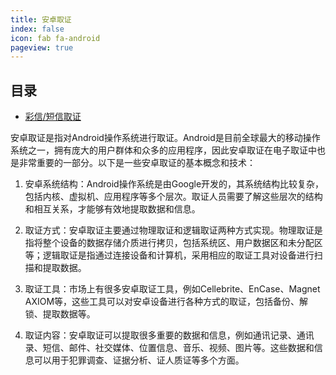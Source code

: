 ```yaml
---
title: 安卓取证
index: false
icon: fab fa-android
pageview: true
---
```


## 目录

- [彩信/短信取证](dx.md)

安卓取证是指对Android操作系统进行取证。Android是目前全球最大的移动操作系统之一，拥有庞大的用户群体和众多的应用程序，因此安卓取证在电子取证中也是非常重要的一部分。以下是一些安卓取证的基本概念和技术：

1. 安卓系统结构：Android操作系统是由Google开发的，其系统结构比较复杂，包括内核、虚拟机、应用程序等多个层次。取证人员需要了解这些层次的结构和相互关系，才能够有效地提取数据和信息。

2. 取证方式：安卓取证主要通过物理取证和逻辑取证两种方式实现。物理取证是指将整个设备的数据存储介质进行拷贝，包括系统区、用户数据区和未分配区等；逻辑取证是指通过连接设备和计算机，采用相应的取证工具对设备进行扫描和提取数据。

3. 取证工具：市场上有很多安卓取证工具，例如Cellebrite、EnCase、Magnet AXIOM等，这些工具可以对安卓设备进行各种方式的取证，包括备份、解锁、提取数据等。

4. 取证内容：安卓取证可以提取很多重要的数据和信息，例如通讯记录、通讯录、短信、邮件、社交媒体、位置信息、音乐、视频、图片等。这些数据和信息可以用于犯罪调查、证据分析、证人质证等多个方面。

